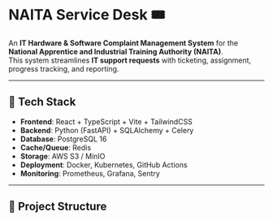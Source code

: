 # NAITA Service Desk 🎟️

An **IT Hardware & Software Complaint Management System** for the **National Apprentice and Industrial Training Authority (NAITA)**.  
This system streamlines **IT support requests** with ticketing, assignment, progress tracking, and reporting.

---

## 🚀 Tech Stack

- **Frontend**: React + TypeScript + Vite + TailwindCSS
- **Backend**: Python (FastAPI) + SQLAlchemy + Celery
- **Database**: PostgreSQL 16
- **Cache/Queue**: Redis
- **Storage**: AWS S3 / MinIO
- **Deployment**: Docker, Kubernetes, GitHub Actions
- **Monitoring**: Prometheus, Grafana, Sentry

---

## 📂 Project Structure
